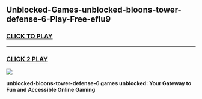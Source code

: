 
## Unblocked-Games-unblocked-bloons-tower-defense-6-Play-Free-eflu9
<h3>
<a href="https://premium76.site?title=unblocked-bloons-tower-defense-6&ref=18A1">CLICK TO PLAY</a></h3>
<hr>

<h3>
<a href="https://premium76.site?title=unblocked-bloons-tower-defense-6&ref=18A1">CLICK 2 PLAY</a>
  
</h3>

<a href="https://premium76.site?title=unblocked-bloons-tower-defense-6&ref=18A1"><img src="https://clearcache.store/games.png"></a>


**unblocked-bloons-tower-defense-6 games unblocked: Your Gateway to Fun and Accessible Online Gaming**
